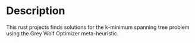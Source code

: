 # Description
This rust projects finds solutions for the k-minimum spanning tree problem using the Grey Wolf Optimizer meta-heuristic.
